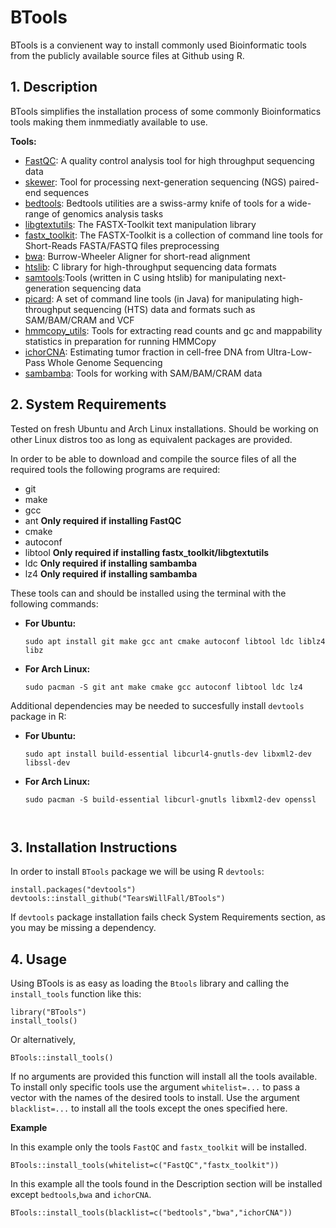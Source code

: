 # BTools
BTools is a convienent way to install commonly used Bioinformatic tools from the publicly available source files at Github using R.
## 1. Description
BTools simplifies the installation process of some commonly Bioinformatics tools making them inmmediatly available to use.

**Tools:**
* [FastQC](https://github.com/s-andrews/FastQC):  A quality control analysis tool for high throughput sequencing data 
* [skewer](https://github.com/relipmoc/skewer): Tool for processing next-generation sequencing (NGS) paired-end sequences
* [bedtools](https://github.com/arq5x/bedtools2): Bedtools utilities are a swiss-army knife of tools for a wide-range of genomics analysis tasks
* [libgtextutils](https://github.com/agordon/libgtextutils): The FASTX-Toolkit text manipulation library
* [fastx_toolkit](https://github.com/agordon/fastx_toolkit): The FASTX-Toolkit is a collection of command line tools for Short-Reads FASTA/FASTQ files preprocessing
* [bwa](https://github.com/lh3/bwa): Burrow-Wheeler Aligner for short-read alignment
* [htslib](https://github.com/samtools/htslib): C library for high-throughput sequencing data formats 
* [samtools](https://github.com/samtools/samtools/):Tools (written in C using htslib) for manipulating next-generation sequencing data
* [picard](https://github.com/broadinstitute/picard): A set of command line tools (in Java) for manipulating high-throughput sequencing (HTS) data and formats such as SAM/BAM/CRAM and VCF
* [hmmcopy_utils](https://github.com/shahcompbio/hmmcopy_utils): Tools for extracting read counts and gc and mappability statistics in preparation for running HMMCopy
* [ichorCNA](https://github.com/broadinstitute/ichorCNA): Estimating tumor fraction in cell-free DNA from Ultra-Low-Pass Whole Genome Sequencing
* [sambamba](https://github.com/biod/sambamba): Tools for working with SAM/BAM/CRAM data 

## 2. System Requirements


Tested on fresh Ubuntu and Arch Linux installations. Should be working on other Linux distros too as long as equivalent packages are provided. 

In order to be able to download and compile the source files of all the required tools the following programs are required:
* git
* make
* gcc
* ant **Only required if installing FastQC**
* cmake
* autoconf
* libtool **Only required if installing fastx_toolkit/libgtextutils**
* ldc  **Only required if installing sambamba**
* lz4  **Only required if installing sambamba**

These tools can and should be installed using the terminal with the following commands:

* **For Ubuntu:**

  ```
  sudo apt install git make gcc ant cmake autoconf libtool ldc liblz4 libz
  ```

* **For Arch Linux:**

  ```
  sudo pacman -S git ant make cmake gcc autoconf libtool ldc lz4
  ```
  
Additional dependencies may be needed to succesfully install `devtools` package in R:
  
* **For Ubuntu:**

  ```
  sudo apt install build-essential libcurl4-gnutls-dev libxml2-dev libssl-dev
  ```
  
* **For Arch Linux:**

  ```
  sudo pacman -S build-essential libcurl-gnutls libxml2-dev openssl
  
  
  
## 3. Installation Instructions

In order to install `BTools` package we will be using R `devtools`:

```
install.packages("devtools")
devtools::install_github("TearsWillFall/BTools")
```
If `devtools` package installation fails check System Requirements section, as you may be missing a dependency.


## 4. Usage

Using BTools is as easy as loading the `Btools` library and calling the `install_tools` function like this:

```
library("BTools")
install_tools()
```
Or alternatively,

```
BTools::install_tools()
```
If no arguments are provided this function will install all the tools available. To install only specific tools use the argument `whitelist=...` to pass a vector with the names of the desired tools to install. Use the argument `blacklist=...` to install all the tools except the ones specified here.

**Example**

In this example only the tools `FastQC` and `fastx_toolkit` will be installed.
```
BTools::install_tools(whitelist=c("FastQC","fastx_toolkit"))
```

In this example all the tools found in the Description section will be installed except `bedtools`,`bwa` and `ichorCNA`.
```
BTools::install_tools(blacklist=c("bedtools","bwa","ichorCNA"))
```




